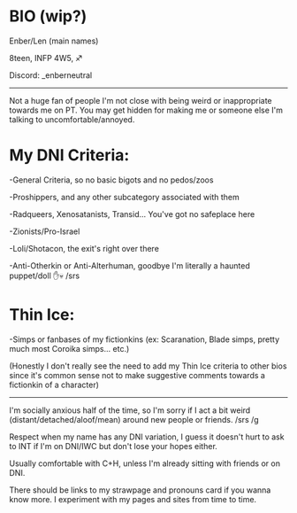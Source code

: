 # BIO (wip?)
Enber/Len (main names)

8teen, INFP 4W5, ♐

Discord: _enberneutral

_ _ _ _ _ _ _ _ _ _ _ _ _ _ _ _ _ 

Not a huge fan of people I'm not close with being weird or inappropriate towards me on PT. You may get hidden for making me or someone else I'm talking to uncomfortable/annoyed.

# My DNI Criteria: 

-General Criteria, so no basic bigots and no pedos/zoos

-Proshippers, and any other subcategory associated with them

-Radqueers, Xenosatanists, Transid... You've got no safeplace here

-Zionists/Pro-Israel

-Loli/Shotacon, the exit's right over there

-Anti-Otherkin or Anti-Alterhuman, goodbye I'm literally a haunted puppet/doll ✋💀 /srs

# Thin Ice:

-Simps or fanbases of my fictionkins (ex: Scaranation, Blade simps, pretty much most Coroika simps... etc.)

(Honestly I don't really see the need to add my Thin Ice criteria to other bios since it's common sense not to make suggestive comments towards a fictionkin of a character)

_ _ _ _ _ _ _ _ _ _ _ _ _ _ _ _ _ 


I'm socially anxious half of the time, so I'm sorry if I act a bit weird (distant/detached/aloof/mean) around new people or friends. /srs /g

Respect when my name has any DNI variation, I guess it doesn't hurt to ask to INT if I'm on DNI/IWC but don't lose your hopes either.

Usually comfortable with C+H, unless I'm already sitting with friends or on DNI.

There should be links to my strawpage and pronouns card if you wanna know more. I experiment with my pages and sites from time to time.
